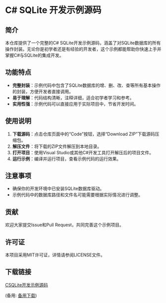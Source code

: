 # C# SQLite 开发示例源码

## 简介
本仓库提供了一个完整的C# SQLite开发示例源码，涵盖了对SQLite数据库的所有操作封装。无论你是初学者还是有经验的开发者，这个示例都能帮助你快速上手并掌握C#与SQLite的集成开发。

## 功能特点
- **完整封装**：示例代码中包含了SQLite数据库的增、删、改、查等所有基本操作的封装，方便开发者直接调用。
- **易于理解**：代码结构清晰，注释详细，适合初学者学习和参考。
- **实用性强**：示例代码可以直接应用于实际项目中，节省开发时间。

## 使用说明
1. **下载源码**：点击仓库页面中的“Code”按钮，选择“Download ZIP”下载源码压缩包。
2. **解压文件**：将下载的ZIP文件解压到本地目录。
3. **打开项目**：使用Visual Studio或其他C#开发工具打开解压后的项目文件。
4. **运行示例**：编译并运行项目，查看示例代码的运行效果。

## 注意事项
- 确保你的开发环境中已安装SQLite数据库驱动。
- 示例代码中的数据库路径和文件名可能需要根据实际情况进行调整。

## 贡献
欢迎大家提交Issue和Pull Request，共同完善这个示例项目。

## 许可证
本项目采用MIT许可证，详情请参阅LICENSE文件。

## 下载链接
[CSQLite开发示例源码](https://pan.quark.cn/s/cc6ce588cac7) 

(备用: [备用下载](https://pan.baidu.com/s/1RKbHMFfoX4GIujrMwTYdug?pwd=1234))
